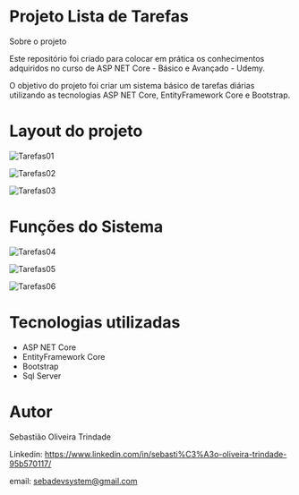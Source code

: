 # Projeto Lista de Tarefas

Sobre o projeto

Este repositório foi criado para colocar em prática os conhecimentos adquiridos no curso de ASP NET Core - Básico e Avançado - Udemy.

O objetivo do projeto foi criar um sistema básico de tarefas diárias utilizando as tecnologias ASP NET Core, EntityFramework Core e Bootstrap.

# Layout do projeto

![Tarefas01](https://user-images.githubusercontent.com/53792748/193659903-90b42e35-0c6e-4603-881f-8b8db785e88d.png)

![Tarefas02](https://user-images.githubusercontent.com/53792748/193660461-89b9ede4-7f87-4c8b-85d4-9688a4a78fac.png)

![Tarefas03](https://user-images.githubusercontent.com/53792748/193660589-d4fb7711-69f0-4b48-a470-fdf734ad1ce4.png)

# Funções do Sistema

![Tarefas04](https://user-images.githubusercontent.com/53792748/193660909-0c3660ff-f943-476a-a1ee-92bc2d9911fd.png)

![Tarefas05](https://user-images.githubusercontent.com/53792748/193660983-109974c7-8236-4ccd-86b1-acd25817a16b.png)

![Tarefas06](https://user-images.githubusercontent.com/53792748/193661021-ba4ecc16-ee40-4b3e-9949-86ec1c4fdfd7.png)

# Tecnologias utilizadas

* ASP NET Core
* EntityFramework Core
* Bootstrap
* Sql Server

# Autor

Sebastião Oliveira Trindade

Linkedin: https://www.linkedin.com/in/sebasti%C3%A3o-oliveira-trindade-95b570117/

email: sebadevsystem@gmail.com




